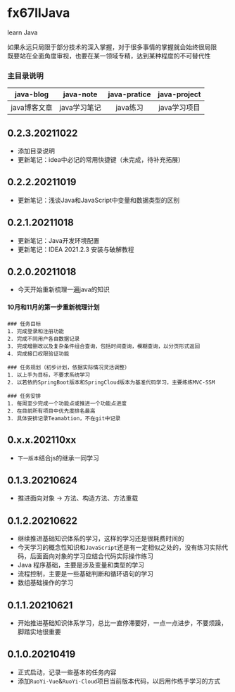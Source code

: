 # fx67llJava
learn Java

如果永远只局限于部分技术的深入掌握，对于很多事情的掌握就会始终很局限  
既要站在全面角度审视，也要在某一领域专精，达到某种程度的不可替代性  

### 主目录说明
|  java-blog   | java-note  |  java-pratice  |  java-project  |
|  :----:  |  :----:  |  :----:  |  :----:  |
| java博客文章  | java学习笔记 | java练习 | java学习项目 |

## 0.2.3.20211022
* 添加目录说明
* 更新笔记：idea中必记的常用快捷键（未完成，待补充拓展）

## 0.2.2.20211019
* 更新笔记：浅谈Java和JavaScript中变量和数据类型的区别

## 0.2.1.20211018
* 更新笔记：Java开发环境配置  
* 更新笔记：IDEA 2021.2.3 安装与破解教程

## 0.2.0.20211018
* 今天开始重新梳理一遍java的知识  

#### 10月和11月的第一步重新梳理计划  
```
### 任务目标
1. 完成登录和注册功能
2. 完成不同用户各自数据记录
3. 完成增删改以及复杂条件组合查询，包括时间查询，模糊查询，以分页形式返回
4. 完成接口权限验证功能

### 任务规划（初步计划，依据实际情况灵活调整）
1. 以上手为目标，不要求系统学习
2. 以若依的SpringBoot版本和SpringCloud版本为基准代码学习，主要练练MVC-SSM

### 任务安排
1. 每周至少完成一个功能点或推进一个功能点进度
2. 在目前所有项目中优先度排名最高
3. 具体安排记录Teamabtion，不在git中记录
```

## 0.x.x.202110xx
* `下一版本`结合js的继承一同学习  

## 0.1.3.20210624
* 推进面向对象 -> 方法、构造方法、方法重载

## 0.1.2.20210622
* 继续推进基础知识体系的学习，这样的学习还是很耗费时间的  
* 今天学习的概念性知识和`JavaScript`还是有一定相似之处的，没有练习实际代码，后面面向对象的学习应结合代码实际操作练习  
* Java 程序基础，主要是涉及变量和类型的学习  
* 流程控制，主要是一些基础判断和循环语句的学习  
* 数组基础操作的学习  

## 0.1.1.20210621
* 开始推进基础知识体系学习，总比一直停滞要好，一点一点进步，不要烦躁，脚踏实地很重要  

## 0.1.0.20210419
* 正式启动，记录一些基本的任务内容  
* 添加`RuoYi-Vue`&`RuoYi-Cloud`项目当前版本代码，以后用作练手学习的方式  